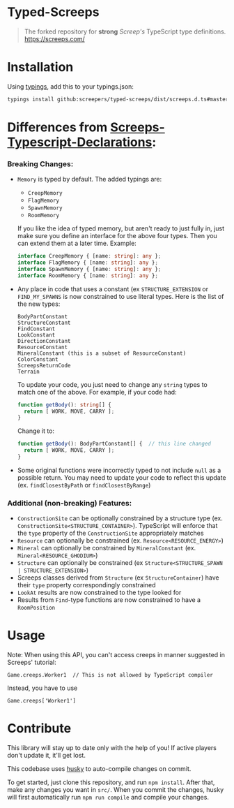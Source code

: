 # Typed-Screeps

> The forked repository for **strong** *Screep's* TypeScript type definitions. https://screeps.com/

# Installation

Using [typings](https://github.com/typings/typings), add this to your typings.json:
```bash
typings install github:screepers/typed-screeps/dist/screeps.d.ts#master -SG
```

# Differences from **[Screeps-Typescript-Declarations](https://github.com/screepers/Screeps-Typescript-Declarations)**:
### Breaking Changes:
- `Memory` is typed by default.  The added typings are:
  - `CreepMemory`
  - `FlagMemory`
  - `SpawnMemory`
  - `RoomMemory`

  If you like the idea of typed memory, but aren't ready to just fully in, just make sure you define an interface for the above four types.  Then you can extend them at a later time.  Example:
  ```TypeScript
  interface CreepMemory { [name: string]: any };
  interface FlagMemory { [name: string]: any };
  interface SpawnMemory { [name: string]: any };
  interface RoomMemory { [name: string]: any };
  ```
  
- Any place in code that uses a constant (ex `STRUCTURE_EXTENSION` or `FIND_MY_SPAWNS` is now constrained to use literal types.  Here is the list of the new types:
  ```
  BodyPartConstant
  StructureConstant
  FindConstant
  LookConstant
  DirectionConstant
  ResourceConstant
  MineralConstant (this is a subset of ResourceConstant)
  ColorConstant
  ScreepsReturnCode
  Terrain
  ```
    
  To update your code, you just need to change any `string` types to match one of the above.  For example, if your code had:
  ```TypeScript
  function getBody(): string[] {
    return [ WORK, MOVE, CARRY ];
  }
  ```
  Change it to:
  ```TypeScript
  function getBody(): BodyPartConstant[] {  // this line changed
    return [ WORK, MOVE, CARRY ];
  }
  ```
- Some original functions were incorrectly typed to not include `null` as a possible return.  You may need to update your code to reflect this update (ex. `findClosestByPath` or `findClosestByRange`)

### Additional (non-breaking) Features:
- `ConstructionSite` can be optionally constrained by a structure type (ex. `ConstructionSite<STRUCTURE_CONTAINER>`). TypeScript will enforce that the `type` property of the `ConstructionSite` appropriately matches
- `Resource` can optionally be constrained (ex. `Resource<RESOURCE_ENERGY>`)
- `Mineral` can optionally be constrained by `MineralConstant` (ex. `Mineral<RESOURCE_GHODIUM>`)
- `Structure` can optionally be constrained (ex `Structure<STRUCTURE_SPAWN | STRUCTURE_EXTENSION>`)
- Screeps classes derived from `Structure` (ex `StructureContainer`) have their `type` property correspondingly constrained
- `LookAt` results are now constrained to the type looked for
- Results from `Find`-type functions are now constrained to have a `RoomPosition`

  


# Usage

Note: When using this API, you can't access creeps in manner suggested in Screeps' tutorial:

```
Game.creeps.Worker1  // This is not allowed by TypeScript compiler
```

Instead, you have to use

```
Game.creeps['Worker1']
```

# Contribute

This library will stay up to date only with the help of you! If active players don't update it, it'll get lost.

This codebase uses [husky](https://github.com/typicode/husky) to auto-compile changes on commit.

To get started, just clone this repository, and run `npm install`.  After that, make any changes you want in `src/`.  When you commit the changes, husky will first automatically run `npm run compile` and compile your changes.

